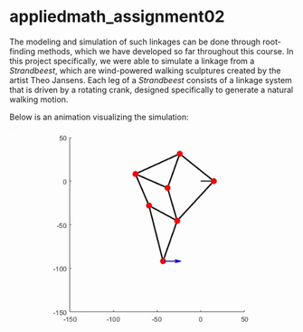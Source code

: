 # appliedmath_assignment02

The modeling and simulation of such linkages can be done through root-finding methods, which we have developed so far throughout this course. In this project specifically, we were able to simulate a linkage from a *Strandbeest*, which are wind-powered walking sculptures created by the artist Theo Jansens. Each leg of a *Strandbeest* consists of a linkage system that is driven by a rotating crank, designed specifically to generate a natural walking motion.

Below is an animation visualizing the simulation:
![gif](media/strandbeest_linkage_animation-ezgif.com-video-to-gif-converter.gif)
